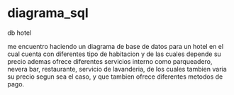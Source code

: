 # diagrama_sql

db hotel

me encuentro haciendo un diagrama de base de datos para un hotel en el cual cuenta con diferentes tipo de habitacion y de las cuales depende su precio
ademas ofrece diferentes servicios interno como parqueadero, nevera bar, restaurante, servicio de lavanderia, de los cuales tambien varia su precio segun 
sea el caso, y que tambien ofrece diferentes metodos de pago.

